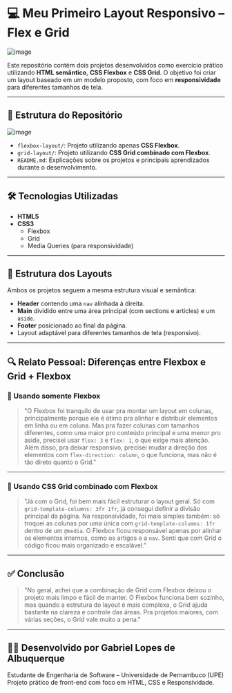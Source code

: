 # 💻 Meu Primeiro Layout Responsivo – Flex e Grid

![image](https://github.com/user-attachments/assets/7534a169-0463-48b2-8de3-b1345304cbb5)


Este repositório contém dois projetos desenvolvidos como exercício prático utilizando **HTML semântico**, **CSS Flexbox** e **CSS Grid**. O objetivo foi criar um layout baseado em um modelo proposto, com foco em **responsividade** para diferentes tamanhos de tela.

---

## 📁 Estrutura do Repositório

![image](https://github.com/user-attachments/assets/0fa3d7f6-b102-471f-9f44-e085e14dafa8)


- `flexbox-layout/`: Projeto utilizando apenas **CSS Flexbox**.
- `grid-layout/`: Projeto utilizando **CSS Grid combinado com Flexbox**.
- `README.md`: Explicações sobre os projetos e principais aprendizados durante o desenvolvimento.

---

## 🛠️ Tecnologias Utilizadas

- **HTML5**
- **CSS3**
  - Flexbox
  - Grid
  - Media Queries (para responsividade)

---

## 🧱 Estrutura dos Layouts

Ambos os projetos seguem a mesma estrutura visual e semântica:

- **Header** contendo uma `nav` alinhada à direita.
- **Main** dividido entre uma área principal (com sections e articles) e um `aside`.
- **Footer** posicionado ao final da página.
- Layout adaptável para diferentes tamanhos de tela (responsivo).

---

## 🔍 Relato Pessoal: Diferenças entre Flexbox e Grid + Flexbox

### 🧩 Usando somente Flexbox

> "O Flexbox foi tranquilo de usar pra montar um layout em colunas, principalmente porque ele é ótimo pra alinhar e distribuir elementos em linha ou em coluna. Mas pra fazer colunas com tamanhos diferentes, como uma maior pro conteúdo principal e uma menor pro aside, precisei usar `flex: 3` e `flex: 1`, o que exige mais atenção. Além disso, pra deixar responsivo, precisei mudar a direção dos elementos com `flex-direction: column`, o que funciona, mas não é tão direto quanto o Grid."

---

### 🧩 Usando CSS Grid combinado com Flexbox

> "Já com o Grid, foi bem mais fácil estruturar o layout geral. Só com `grid-template-columns: 3fr 1fr`, já consegui definir a divisão principal da página. Na responsividade, foi mais simples também: só troquei as colunas por uma única com `grid-template-columns: 1fr` dentro de um `@media`. O Flexbox ficou responsável apenas por alinhar os elementos internos, como os artigos e a `nav`. Senti que com Grid o código ficou mais organizado e escalável."

---

## ✅ Conclusão

> "No geral, achei que a combinação de Grid com Flexbox deixou o projeto mais limpo e fácil de manter. O Flexbox funciona bem sozinho, mas quando a estrutura do layout é mais complexa, o Grid ajuda bastante na clareza e controle das áreas. Pra projetos maiores, com várias seções, o Grid vale muito a pena."

---

## 👨‍🎓 Desenvolvido por **Gabriel Lopes de Albuquerque** 
 
Estudante de Engenharia de Software – Universidade de Pernambuco (UPE)  
Projeto prático de front-end com foco em HTML, CSS e Responsividade.


